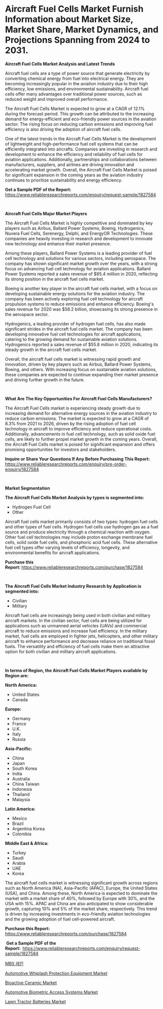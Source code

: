 <p><h1>Aircraft Fuel Cells Market Furnish Information about Market Size, Market Share, Market Dynamics, and Projections Spanning from 2024 to 2031.</h1></p><p><strong>Aircraft Fuel Cells Market Analysis and Latest Trends</strong></p>
<p><p>Aircraft fuel cells are a type of power source that generate electricity by converting chemical energy from fuel into electrical energy. They are becoming increasingly popular in the aviation industry due to their high efficiency, low emissions, and environmental sustainability. Aircraft fuel cells offer many advantages over traditional power sources, such as reduced weight and improved overall performance.</p><p>The Aircraft Fuel Cells Market is expected to grow at a CAGR of 12.1% during the forecast period. This growth can be attributed to the increasing demand for energy-efficient and eco-friendly power sources in the aviation sector. The rising focus on reducing carbon emissions and improving fuel efficiency is also driving the adoption of aircraft fuel cells.</p><p>One of the latest trends in the Aircraft Fuel Cells Market is the development of lightweight and high-performance fuel cell systems that can be efficiently integrated into aircrafts. Companies are investing in research and development to enhance the efficiency and reliability of fuel cells for aviation applications. Additionally, partnerships and collaborations between manufacturers, suppliers, and airlines are driving innovation and accelerating market growth. Overall, the Aircraft Fuel Cells Market is poised for significant expansion in the coming years as the aviation industry continues to prioritize sustainability and energy efficiency.</p></p>
<p><strong>Get a Sample PDF of the Report:&nbsp;</strong> <a href="https://www.reliableresearchreports.com/enquiry/request-sample/1827584">https://www.reliableresearchreports.com/enquiry/request-sample/1827584</a></p>
<p>&nbsp;</p>
<p><strong>Aircraft Fuel Cells Major Market Players</strong></p>
<p><p>The Aircraft Fuel Cells Market is highly competitive and dominated by key players such as Airbus, Ballard Power Systems, Boeing, Hydrogenics, Nuvera Fuel Cells, Serenergy, Delphi, and EnergyOR Technologies. These companies are heavily investing in research and development to innovate new technology and enhance their market presence.</p><p>Among these players, Ballard Power Systems is a leading provider of fuel cell technology and solutions for various sectors, including aerospace. The company has shown significant market growth over the years, with a strong focus on advancing fuel cell technology for aviation applications. Ballard Power Systems reported a sales revenue of $85.4 million in 2020, reflecting its strong position in the aircraft fuel cells market.</p><p>Boeing is another key player in the aircraft fuel cells market, with a focus on developing sustainable energy solutions for the aviation industry. The company has been actively exploring fuel cell technology for aircraft propulsion systems to reduce emissions and enhance efficiency. Boeing's sales revenue for 2020 was $58.2 billion, showcasing its strong presence in the aerospace sector.</p><p>Hydrogenics, a leading provider of hydrogen fuel cells, has also made significant strides in the aircraft fuel cells market. The company has been developing innovative fuel cell technologies for aircraft applications, catering to the growing demand for sustainable aviation solutions. Hydrogenics reported a sales revenue of $55.8 million in 2020, indicating its steady growth in the aircraft fuel cells market.</p><p>Overall, the aircraft fuel cells market is witnessing rapid growth and innovation, driven by key players such as Airbus, Ballard Power Systems, Boeing, and others. With increasing focus on sustainable aviation solutions, these companies are expected to continue expanding their market presence and driving further growth in the future.</p></p>
<p>&nbsp;</p>
<p><strong>What Are The Key Opportunities For Aircraft Fuel Cells Manufacturers?</strong></p>
<p><p>The Aircraft Fuel Cells market is experiencing steady growth due to increasing demand for alternative energy sources in the aviation industry to reduce carbon emissions. The market is expected to grow at a CAGR of 8.3% from 2021 to 2026, driven by the rising adoption of fuel cell technology in aircraft to improve efficiency and reduce operational costs. Additionally, advancements in fuel cell technology, such as solid oxide fuel cells, are likely to further propel market growth in the coming years. Overall, the Aircraft Fuel Cells market is poised for significant expansion and offers promising opportunities for investors and stakeholders.</p></p>
<p><strong>Inquire or Share Your Questions If Any Before Purchasing This Report:</strong> <a href="https://www.reliableresearchreports.com/enquiry/pre-order-enquiry/1827584">https://www.reliableresearchreports.com/enquiry/pre-order-enquiry/1827584</a></p>
<p>&nbsp;</p>
<p><strong>Market Segmentation</strong></p>
<p><strong>The Aircraft Fuel Cells Market Analysis by types is segmented into:</strong></p>
<p><ul><li>Hydrogen Fuel Cell</li><li>Other</li></ul></p>
<p><p>Aircraft fuel cells market primarily consists of two types: hydrogen fuel cells and other types of fuel cells. Hydrogen fuel cells use hydrogen gas as a fuel source and produce electricity through a chemical reaction with oxygen. Other fuel cell technologies may include proton exchange membrane fuel cells, solid oxide fuel cells, and phosphoric acid fuel cells. These alternative fuel cell types offer varying levels of efficiency, longevity, and environmental benefits for aircraft applications.</p></p>
<p><strong>Purchase this Report:&nbsp;</strong><a href="https://www.reliableresearchreports.com/purchase/1827584">https://www.reliableresearchreports.com/purchase/1827584</a></p>
<p>&nbsp;</p>
<p><strong>The Aircraft Fuel Cells Market Industry Research by Application is segmented into:</strong></p>
<p><ul><li>Civilian</li><li>Military</li></ul></p>
<p><p>Aircraft fuel cells are increasingly being used in both civilian and military aircraft markets. In the civilian sector, fuel cells are being utilized for applications such as unmanned aerial vehicles (UAVs) and commercial aircraft to reduce emissions and increase fuel efficiency. In the military market, fuel cells are employed in fighter jets, helicopters, and other military aircraft to enhance performance and decrease reliance on traditional fossil fuels. The versatility and efficiency of fuel cells make them an attractive option for both civilian and military aircraft applications.</p></p>
<p>&nbsp;</p>
<p><strong>In terms of Region, the Aircraft Fuel Cells Market Players available by Region are:</strong></p>
<p>
    <p> <strong> North America: </strong>
        <ul>
            <li>United States</li>
            <li>Canada</li>
        </ul>
        </p> 
    <p> <strong> Europe: </strong>
        <ul>
            <li>Germany</li>
            <li>France</li>
            <li>U.K.</li>
            <li>Italy</li>
            <li>Russia</li>
        </ul>
        </p> 
    <p> <strong> Asia-Pacific: </strong>
        <ul>
            <li>China</li>
            <li>Japan</li>
            <li>South Korea</li>
            <li>India</li>
            <li>Australia</li>
            <li>China Taiwan</li>
            <li>Indonesia</li>
            <li>Thailand</li>
            <li>Malaysia</li>
        </ul>
        </p> 
    <p> <strong> Latin America: </strong>
        <ul>
            <li>Mexico</li>
            <li>Brazil</li>
            <li>Argentina Korea</li>
            <li>Colombia</li>
        </ul>
        </p> 
    <p> <strong> Middle East & Africa: </strong>
        <ul>
            <li>Turkey</li>
            <li>Saudi</li>
            <li>Arabia</li>
            <li>UAE</li>
            <li>Korea</li>
        </ul>
    </p>
    </p>
<p><p>The aircraft fuel cells market is witnessing significant growth across regions such as North America (NA), Asia-Pacific (APAC), Europe, the United States (USA), and China. Among these, North America is expected to dominate the market with a market share of 40%, followed by Europe with 30%, and the USA with 15%. APAC and China are also anticipated to show considerable growth, capturing 10% and 5% of the market share, respectively. This trend is driven by increasing investments in eco-friendly aviation technologies and the growing adoption of fuel cell-powered aircraft.</p></p>
<p><strong>Purchase this Report: </strong><a href="https://www.reliableresearchreports.com/purchase/1827584">https://www.reliableresearchreports.com/purchase/1827584</a></p>
<p>&nbsp;<strong>Get a Sample PDF of the Report:&nbsp;&nbsp;</strong><a href="https://www.reliableresearchreports.com/enquiry/request-sample/1827584">https://www.reliableresearchreports.com/enquiry/request-sample/1827584</a></p>
<p><strong></strong></p>
<p><p><a href="https://github.com/vskv4779xr1/Market-Research-Report-List-1/blob/main/604726515414.md">MBS 레진</a></p><p><a href="https://issuu.com/reportprime-2/docs/automotive-whiplash-protection-equipment-market-si">Automotive Whiplash Protection Equipment Market</a></p><p><a href="https://butternut-bug-553.notion.site/Bioactive-Ceramic-Market-Growth-Market-Trends-COVID-19-Impact-and-Forecasts-for-period-from-2024--c5feff07fc2b438698e6d3a163fb7c33">Bioactive Ceramic Market</a></p><p><a href="https://issuu.com/reportprime-2/docs/automotive-biometric-access-systems-market-size-20">Automotive Biometric Access Systems Market</a></p><p><a href="https://github.com/dx0328/Market-Research-Report-List-2/blob/main/lawn-tractor-batteries-market.md">Lawn Tractor Batteries Market</a></p></p>